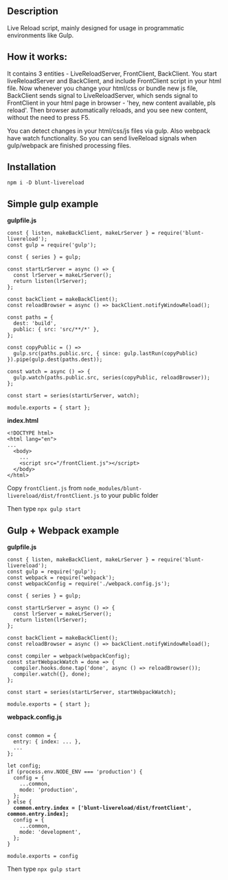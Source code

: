 ## Description

Live Reload script, mainly designed for usage in programmatic environments like Gulp.

## How it works:

It contains 3 entities - LiveReloadServer, FrontClient, BackClient. You start liveReloadServer and BackClient, and include FrontClient script in your html file. Now whenever you change your html/css or bundle new js file, BackClient sends signal to LiveReloadServer, which sends signal to FrontClient in your html page in browser - 'hey, new content available, pls reload'. Then browser automatically reloads, and you see new content, without the need to press F5.

You can detect changes in your html/css/js files via gulp. Also webpack have watch functionality. So you can send liveReload signals when gulp/webpack are finished processing files.

## Installation

`npm i -D blunt-livereload`

## Simple gulp example

**gulpfile.js**

```
const { listen, makeBackClient, makeLrServer } = require('blunt-livereload');
const gulp = require('gulp');

const { series } = gulp;

const startLrServer = async () => {
  const lrServer = makeLrServer();
  return listen(lrServer);
};

const backClient = makeBackClient();
const reloadBrowser = async () => backClient.notifyWindowReload();

const paths = {
  dest: 'build',
  public: { src: 'src/**/*' },
};

const copyPublic = () =>
  gulp.src(paths.public.src, { since: gulp.lastRun(copyPublic) }).pipe(gulp.dest(paths.dest));

const watch = async () => {
  gulp.watch(paths.public.src, series(copyPublic, reloadBrowser));
};

const start = series(startLrServer, watch);

module.exports = { start };
```

**index.html**

```
<!DOCTYPE html>
<html lang="en">
...
  <body>
    ...
    <script src="/frontClient.js"></script>
  </body>
</html>
```
Copy `frontClient.js` from `node_modules/blunt-livereload/dist/frontClient.js` to your public folder

Then type `npx gulp start`

## Gulp + Webpack example

**gulpfile.js**

```
const { listen, makeBackClient, makeLrServer } = require('blunt-livereload');
const gulp = require('gulp');
const webpack = require('webpack');
const webpackConfig = require('./webpack.config.js');

const { series } = gulp;

const startLrServer = async () => {
  const lrServer = makeLrServer();
  return listen(lrServer);
};

const backClient = makeBackClient();
const reloadBrowser = async () => backClient.notifyWindowReload();

const compiler = webpack(webpackConfig);
const startWebpackWatch = done => {
  compiler.hooks.done.tap('done', async () => reloadBrowser());
  compiler.watch({}, done);
};

const start = series(startLrServer, startWebpackWatch);

module.exports = { start };
```

**webpack.config.js**

<pre><code>
const common = {
  entry: { index: ... },
  ...
};

let config;
if (process.env.NODE_ENV === 'production') {
  config = {
    ...common,
    mode: 'production',
  };
} else {
  <b>common.entry.index = ['blunt-livereload/dist/frontClient', common.entry.index];</b>
  config = {
    ...common,
    mode: 'development',
  };
}

module.exports = config
</code></pre>

Then type `npx gulp start`
